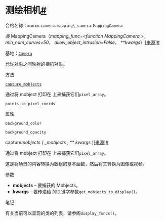 # 测绘相机[#](#mappingcamera "此标题的固定链接")

合格名称：`manim.camera.mapping\_camera.MappingCamera`

_类_ MappingCamera（_mapping_func=<function MappingCamera.<lambda>>_， _min_num_curves=50_， _allow_object_intrusion=False_， _\*\*kwargs_）[\[来源\]](../_modules/manim/camera/mapping_camera.html#MappingCamera)[#](#manim.camera.mapping_camera.MappingCamera "此定义的固定链接")

基地：[`Camera`](manim.camera.camera.Camera.html#manim.camera.camera.Camera "manim.camera.camera.Camera")

允许对象之间映射的相机对象。

方法

[`capture_mobjects`](#manim.camera.mapping_camera.MappingCamera.capture_mobjects "manim.camera.mapping_camera.MappingCamera.capture_mobjects")

通过将 mobject 打印在 上来捕获它们`pixel_array`。

`points_to_pixel_coords`

属性

`background_color`

`background_opacity`

capture*mobjects ( \_mobjects* , _\*\* kwargs_ )[\[来源\]](../_modules/manim/camera/mapping_camera.html#MappingCamera.capture_mobjects)[#](#manim.camera.mapping_camera.MappingCamera.capture_mobjects "此定义的固定链接")

通过将 mobject 打印在 上来捕获它们`pixel_array`。

这是将场景的内容转换为数组的基本函数，然后将其转换为图像或视频。

参数

- **mobjects** – 要捕获的 Mobjects。
- **kwargs** – 要传递给 的关键字参数`get_mobjects_to_display()`。

笔记

有关当前可以呈现的类的列表，请参阅`display_funcs()`。

